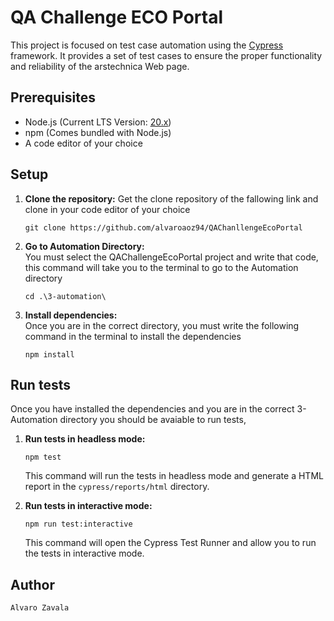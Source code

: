 # QA Challenge ECO Portal

This project is focused on test case automation using the [Cypress](https://www.cypress.io/) framework. It provides a set of test cases to ensure the proper functionality and reliability of the arstechnica Web page.

## Prerequisites

- Node.js (Current LTS Version: [20.x](https://nodejs.org/))
- npm (Comes bundled with Node.js)
- A code editor of your choice

## Setup

1. **Clone the repository:**
Get the clone repository of the fallowing link and clone in your code editor of your choice
   ```
   git clone https://github.com/alvaroaoz94/QAChanllengeEcoPortal
   
    ```

2. **Go to Automation Directory:**   
You must select the QAChallengeEcoPortal project and write that code, this command will take you to the terminal to go to the Automation directory
    ```
    cd .\3-automation\  
    ```

3. **Install dependencies:**   
Once you are in the correct directory, you must write the following command in the terminal to install the dependencies
    ```
    npm install
    ```
   
## Run tests
Once you have installed the dependencies and you are in the correct 3-Automation directory you should be avaiable to run tests, 

1. **Run tests in headless mode:**
    ```
    npm test
    ```
    This command will run the tests in headless mode and generate a HTML report in the `cypress/reports/html` directory.


2. **Run tests in interactive mode:**
    ```
    npm run test:interactive
    ```
    This command will open the Cypress Test Runner and allow you to run the tests in interactive mode.

## Author
    Alvaro Zavala
